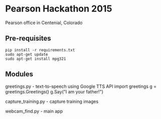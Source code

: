 Pearson Hackathon 2015
======================
Pearson office in Centenial, Colorado

Pre-requisites
--------------
    pip install -r requirements.txt
    sudo apt-get update
    sudo apt-get install mpg321


Modules
-------
greetings.py - text-to-speech using Google TTS API
    import greetings
    g = greetings.Greetings()
    g.Say("I am your father!")

capture_training.py - capture training images

webcam_find.py - main app